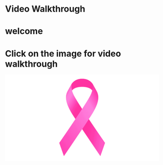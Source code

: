 # Video Walkthrough
# welcome 

# Click on the image for video walkthrough

[![Click Here to Watch the Video](imagess/Breast-Cancer-Logo.png)](https://buffalo.zoom.us/rec/share/ae5d_-tvbIRvMLTqE81hUHp_drZ9_dlyDDZ_D6eIyjYdThc40NsKpcQAQkYGjBoL.b49HCgI78vUKvw_H)

